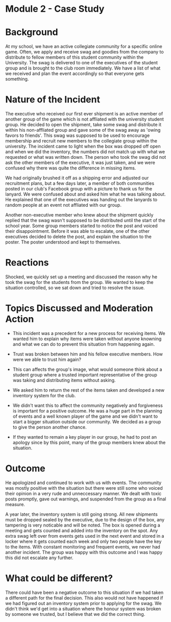 Module 2 - Case Study
=====================

# Background

At my school, we have an active collegiate community for a specific online game. Often, we apply and receive swag and goodies from the company to distribute to fellow members of this student community within the University. The swag is delivered to one of the executives of the student group and is brought to the club room immediately. We have a list of what we received and plan the event accordingly so that everyone gets something.

# Nature of the Incident

The executive who received our first ever shipment is an active member of another group of the game which is not affliated with the university student group. He decided to open the shipment, take some swag and distribute it within his non-affliated group and gave some of the swag away as 'owing favors to friends'. This swag was supposed to be used to encourage membership and recruit new members to the collegiate group within the university. The incident came to light when the box was dropped off open and when we did the inventory, the numbers did not match up with what we requested or what was written down. The person who took the swag did not ask the other members of the executive, it was just taken, and we were confused why there was quite the difference in missing items. 

We had originally brushed it off as a shipping error and adjusted our recruitment plans, but a few days later, a member of both communities posted in our club's Facebook group with a picture to thank us for the lanyard. We were confused about and asked him what he was talking about. He explained that one of the executives was handing out the lanyards to random people at an event not affliated with our group. 

Another non-executive member who knew about the shipment quickly replied that the swag wasn't supposed to be distributed until the start of the school year. Some group members started to notice the post and voiced their disappointment. Before it was able to escalate, one of the other executives decided to delete the post, and explain the situation to the poster. The poster understood and kept to themselves. 

# Reactions

Shocked, we quickly set up a meeting and discussed the reason why he took the swag for the students from the group. We wanted to keep the situation controlled, so we sat down and tried to resolve the issue. 

# Topics Discussed and Moderation Action

* This incident was a precedent for a new process for receiving items. We wanted him to explain why items were taken without anyone knowning and what we can do to prevent this situation from happening again. 

* Trust was broken between him and his fellow executive members. How were we able to trust him again?

* This can affects the group's image, what would someone think about a student group where a trusted important representative of the group was taking and distributing items without asking.

* We asked him to return the rest of the items taken and developed a new inventory system for the club.

* We didn't want this to affect the community negatively and forgiveness is important for a positive outcome. He was a huge part in the planning of events and a well known player of the game and we didn't want to start a bigger situation outside our community. We decided as a group to give the person another chance.

* If they wanted to remain a key player in our group, he had to post an apology since by this point, many of the group members knew about the situation.

# Outcome

He apologized and continued to work with us with events. The community was mostly positive with the situation but there were still some who voiced their opinion in a very rude and unneccessary manner. We dealt with toxic posts promptly, gave out warnings, and suspended from the group as a final measure.

A year later, the inventory system is still going strong. All new shipments must be dropped sealed by the executive, due to the design of the box, any tampering is very noticable and will be noted. The box is opened during a meeting and gets counted and added into the inventory on the spot. Any extra swag left over from events gets used in the next event and stored in a locker where it gets counted each week and only two people have the key to the items. With constant monitoring and frequent events, we never had another incident. The group was happy with this outcome and I was happy this did not escalate any further.

# What could be different?

There could have been a negative outcome to this situation if we had taken a different path for the final decision. This also would not have happened if we had figured out an inventory system prior to applying for the swag. We didn't think we'd get into a situation where the honour system was broken by someone we trusted, but I believe that we did the correct thing.

